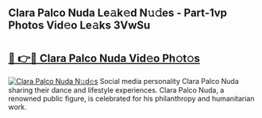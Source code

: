 ## Clara Palco Nuda Le𝚊k𝚎d N𝚞𝚍es - Part-1vp Photos Vid𝚎o Le𝚊ks 3VwSu

# <h2><a href="http://fbbhvz.evod.top/?m=Clara+Palco+Nuda">🔗 👉🔴 Clara Palco Nuda Vid𝚎o Ph𝚘t𝚘s</a></h2>

[![Clara Palco Nuda N𝚞d𝚎s](https://i.imgur.com/8V9OHl7.gif)](http://fbbhvz.evod.top/?m=Clara+Palco+Nuda)
Social media personality Clara Palco Nuda sharing their dance and lifestyle experiences. Clara Palco Nuda, a renowned public figure, is celebrated for his philanthropy and humanitarian work. 
